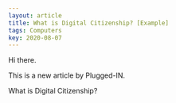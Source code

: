 ```yaml
---
layout: article
title: What is Digital Citizenship? [Example]
tags: Computers
key: 2020-08-07
---
```


Hi there.

This is a new article by Plugged-IN.

What is Digital Citizenship?

